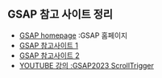 ## GSAP 참고 사이트 정리

- [GSAP homepage](https://gsap.com/) :GSAP 홈페이지
- [GSAP 참고사이트 1](https://velog.io/@oneook/GSAP-%EC%9E%90%EB%B0%94%EC%8A%A4%ED%81%AC%EB%A6%BD%ED%8A%B8-%EC%95%A0%EB%8B%88%EB%A9%94%EC%9D%B4%EC%85%98-%EB%9D%BC%EC%9D%B4%EB%B8%8C%EB%9F%AC%EB%A6%AC-JS-Libraries) 
- [GSAP 참고사이트 2](https://velog.io/@kimheewon/GSAP-%EC%95%A0%EB%8B%88%EB%A9%94%EC%9D%B4%EC%85%98-%EC%82%AC%EC%9A%A9%EB%B2%95%EA%B8%B0%EC%B4%88)
- [YOUTUBE 강의 :GSAP2023 ScrollTrigger](https://www.youtube.com/playlist?list=PL4UVBBIc6giL8-6jvrClimg0cFL-Muqiq)

